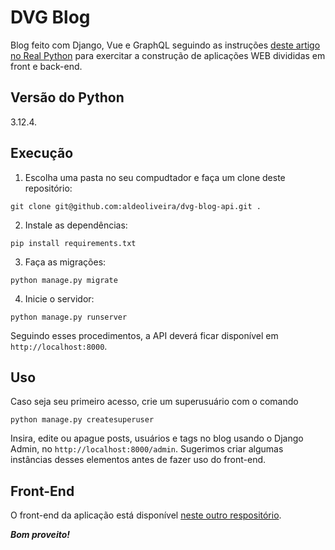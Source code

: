 # DVG Blog

Blog feito com Django, Vue e GraphQL seguindo as instruções [deste artigo no Real Python](https://realpython.com/python-django-blog) para exercitar a construção de aplicações WEB divididas em front e back-end.

## Versão do Python

3.12.4.

## Execução

1. Escolha uma pasta no seu compudtador e faça um clone deste repositório:

```git clone git@github.com:aldeoliveira/dvg-blog-api.git .```

2. Instale as dependências:

```pip install requirements.txt```

3. Faça as migrações:

```python manage.py migrate```

4. Inicie o servidor:

```python manage.py runserver```

Seguindo esses procedimentos, a API deverá ficar disponível em ```http://localhost:8000```.

## Uso

Caso seja seu primeiro acesso, crie um superusuário com o comando

```python manage.py createsuperuser```

Insira, edite ou apague posts, usuários e tags no blog usando o Django Admin, no ```http://localhost:8000/admin```. Sugerimos criar algumas instâncias desses elementos antes de fazer uso do front-end.

## Front-End

O front-end da aplicação está disponível [neste outro respositório](https://github.com/aldeoliveira/dvg-blog-front).

*__Bom proveito!__*

